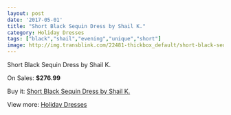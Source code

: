 ```yaml
---
layout: post
date: '2017-05-01'
title: "Short Black Sequin Dress by Shail K."
category: Holiday Dresses
tags: ["black","shail","evening","unique","short"]
image: http://img.transblink.com/22481-thickbox_default/short-black-sequin-dress-by-shail-k.jpg
---
```

Short Black Sequin Dress by Shail K.

On Sales: **$276.99**
<a href="https://www.transblink.com/en/holiday-dresses/7134-short-black-sequin-dress-by-shail-k.html"><amp-img layout="responsive" width="600" height="600" src="//img.transblink.com/22481-thickbox_default/short-black-sequin-dress-by-shail-k.jpg" alt="Short Black Sequin Dress by Shail K. 0" /></a>
<a href="https://www.transblink.com/en/holiday-dresses/7134-short-black-sequin-dress-by-shail-k.html"><amp-img layout="responsive" width="600" height="600" src="//img.transblink.com/22483-thickbox_default/short-black-sequin-dress-by-shail-k.jpg" alt="Short Black Sequin Dress by Shail K. 1" /></a>
<a href="https://www.transblink.com/en/holiday-dresses/7134-short-black-sequin-dress-by-shail-k.html"><amp-img layout="responsive" width="600" height="600" src="//img.transblink.com/22482-thickbox_default/short-black-sequin-dress-by-shail-k.jpg" alt="Short Black Sequin Dress by Shail K. 2" /></a>

Buy it: [Short Black Sequin Dress by Shail K.](https://www.transblink.com/en/holiday-dresses/7134-short-black-sequin-dress-by-shail-k.html "Short Black Sequin Dress by Shail K.")

View more: [Holiday Dresses](https://www.transblink.com/en/8-holiday-dresses "Holiday Dresses")